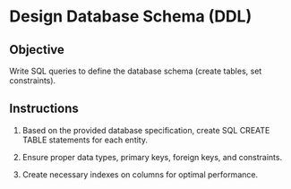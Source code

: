 # Design Database Schema (DDL)

## Objective

Write SQL queries to define the database schema (create tables, set constraints).

## Instructions

1. Based on the provided database specification, create SQL CREATE TABLE statements for each entity.

2. Ensure proper data types, primary keys, foreign keys, and constraints.

3. Create necessary indexes on columns for optimal performance.
